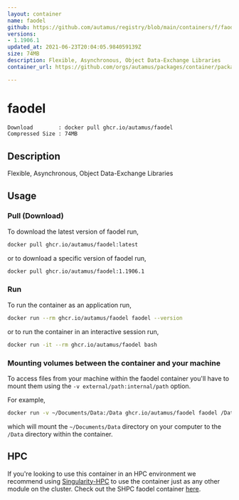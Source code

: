 ```yaml
---
layout: container
name: faodel
github: https://github.com/autamus/registry/blob/main/containers/f/faodel/spack.yaml
versions:
- 1.1906.1
updated_at: 2021-06-23T20:04:05.984059139Z
size: 74MB
description: Flexible, Asynchronous, Object Data-Exchange Libraries
container_url: https://github.com/orgs/autamus/packages/container/package/faodel

---
```

# faodel
```bash 
Download        : docker pull ghcr.io/autamus/faodel
Compressed Size : 74MB
```

## Description
Flexible, Asynchronous, Object Data-Exchange Libraries

## Usage
### Pull (Download)
To download the latest version of faodel run,

```bash
docker pull ghcr.io/autamus/faodel:latest
```

or to download a specific version of faodel run,

```bash
docker pull ghcr.io/autamus/faodel:1.1906.1
```
### Run
To run the container as an application run,
```bash
docker run --rm ghcr.io/autamus/faodel faodel --version
```

or to run the container in an interactive session run,
```bash
docker run -it --rm ghcr.io/autamus/faodel bash
```

### Mounting volumes between the container and your machine
To access files from your machine within the faodel container you'll have to mount them using the `-v external/path:internal/path` option.

For example,
```bash
docker run -v ~/Documents/Data:/Data ghcr.io/autamus/faodel faodel /Data/myData.csv
```
which will mount the `~/Documents/Data` directory on your computer to the `/Data` directory within the container.

## HPC
If you're looking to use this container in an HPC environment we recommend using [Singularity-HPC](https://singularity-hpc.readthedocs.io) to use the container just as any other module on the cluster. Check out the SHPC faodel container [here](https://singularityhub.github.io/singularity-hpc/r/ghcr.io-autamus-faodel/).